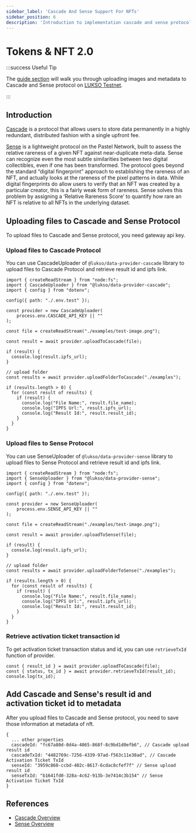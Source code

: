 ```yaml
---
sidebar_label: 'Cascade And Sense Support For NFTs'
sidebar_position: 6
description: 'Introduction to implementation cascade and sense protocol of nfts at LUKSO network'
---
```


# Tokens & NFT 2.0

:::success Useful Tip

The [guide section](../../digital-assets/token/create-lsp7-token.md) will walk you through uploading images and metadata to Cascade and Sense protocol on [LUKSO Testnet](../../../networks/testnet/parameters.md).

:::

## Introduction

[Cascade](https://cascade.pastel.network) is a protocol that allows users to store data permanently in a highly redundant, distributed fashion with a single upfront fee.

[Sense](https://sense.pastel.network) is a lightweight protocol on the Pastel Network, built to assess the relative rareness of a given NFT against near-duplicate meta-data. Sense can recognize even the most subtle similarities between two digital collectibles, even if one has been transformed. The protocol goes beyond the standard “digital fingerprint” approach to establishing the rareness of an NFT, and actually looks at the rareness of the pixel patterns in data. While digital fingerprints do allow users to verify that an NFT was created by a particular creator, this is a fairly weak form of rareness. Sense solves this problem by assigning a ‘Relative Rareness Score’ to quantify how rare an NFT is relative to all NFTs in the underlying dataset.

## Uploading files to Cascade and Sense Protocol

To upload files to Cascade and Sense protocol, you need gateway api key.

### Upload files to Cascade Protocol

You can use CascadeUploader of `@lukso/data-provider-cascade` library to upload files to Cascade Protocol and retrieve result id and ipfs link.

```
import { createReadStream } from "node:fs";
import { CascadeUploader } from "@lukso/data-provider-cascade";
import { config } from "dotenv";

config({ path: "./.env.test" });

const provider = new CascadeUploader(
	process.env.CASCADE_API_KEY || ""
);

const file = createReadStream("./examples/test-image.png");

const result = await provider.uploadToCascade(file);

if (result) {
  console.log(result.ipfs_url);
}

// upload folder
const results = await provider.uploadFolderToCascade("./examples");

if (results.length > 0) {
  for (const result of results) {
    if (result) {
      console.log("File Name:", result.file_name);
      console.log("IPFS Url:", result.ipfs_url);
      console.log("Result Id:", result.result_id);
    }
  }
}
```

### Upload files to Sense Protocol

You can use SenseUploader of `@lukso/data-provider-sense` library to upload files to Sense Protocol and retrieve result id and ipfs link.

```
import { createReadStream } from "node:fs";
import { SenseUploader } from "@lukso/data-provider-sense";
import { config } from "dotenv";

config({ path: "./.env.test" });

const provider = new SenseUploader(
	process.env.SENSE_API_KEY || ""
);

const file = createReadStream("./examples/test-image.png");

const result = await provider.uploadToSense(file);

if (result) {
  console.log(result.ipfs_url);
}

// upload folder
const results = await provider.uploadFolderToSense("./examples");

if (results.length > 0) {
  for (const result of results) {
    if (result) {
      console.log("File Name:", result.file_name);
      console.log("IPFS Url:", result.ipfs_url);
      console.log("Result Id:", result.result_id);
    }
  }
}
```

### Retrieve activation ticket transaction id

To get activation ticket transaction status and id, you can use `retrieveTxId` function of provider.

```
const { result_id } = await provider.uploadToCascade(file);
const { status, tx_id } = await provider.retrieveTxId(result_id);
console.log(tx_id);
```

## Add Cascade and Sense's result id and activation ticket id to metadata

After you upload files to Cascade and Sense protocol, you need to save those information at metadata of nft.

```
{
  ... other properties
  cascadeId: "fc67a80d-0d4a-4065-868f-8c9bd1d0efb6", // Cascade upload result id
  cascadeTxId: "4482769c-7256-4339-97ad-f563c11e38ad", // Cascade Activation Ticket TxId
  senseId: "3959c860-ccbd-402c-8617-6cdac8cfef7f" // Sense upload result id
  senseTxId: "b1641fd0-328a-4c62-913b-3e7414c3b154" // Sense Activation Ticket TxId
}
```

## References

- [Cascade Overview](https://docs.pastel.network/cascade-protocol/cascade-overview)
- [Sense Overview](https://docs.pastel.network/sense-protocol/master)
